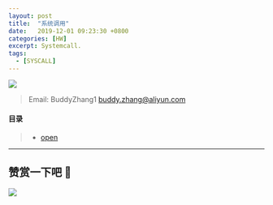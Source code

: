 ```yaml
---
layout: post
title:  "系统调用"
date:   2019-12-01 09:23:30 +0800
categories: [HW]
excerpt: Systemcall.
tags:
  - [SYSCALL]
---
```


![](https://gitee.com/BiscuitOS_team/PictureSet/raw/Gitee/BiscuitOS/kernel/IND00000L0.PNG)

> Email: BuddyZhang1 <buddy.zhang@aliyun.com>

#### 目录

> - [open](https://biscuitos.github.io/blog/open/)

------------------------------------

## 赞赏一下吧 🙂

![](https://gitee.com/BiscuitOS_team/PictureSet/raw/Gitee/BiscuitOS/kernel/HAB000036.jpg)

